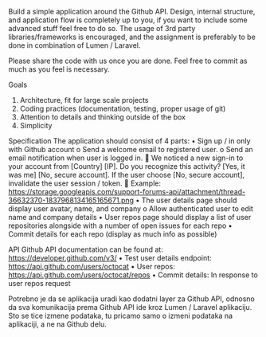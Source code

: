 Build a simple application around the Github API. Design, internal structure, and application flow is completely up to you, if you want to include some advanced stuff feel free to do so. The usage of 3rd party libraries/frameworks is encouraged, and the assignment is preferably to be done in combination of Lumen / Laravel.

Please share the code with us once you are done. Feel free to commit as much as you feel is necessary.

Goals
1.	Architecture, fit for large scale projects
2.	Coding practices (documentation, testing, proper usage of git)
3.	Attention to details and thinking outside of the box
4.	Simplicity

Specification
The application should consist of 4 parts:
•	Sign up / in only with Github account
o	Send a welcome email to registered user.
o	Send an email notification when user is logged in.
	We noticed a new sign-in to your account from [Country] [IP]. Do you recognize this activity? [Yes, it was me] [No, secure account]. If the user choose [No, secure account], invalidate the user session / token.
	Example: https://storage.googleapis.com/support-forums-api/attachment/thread-36632370-1837968134165165671.png
•	The user details page should display user avatar, name, and company
o	Allow authenticated user to edit name and company details
•	User repos page should display a list of user repositories alongside with a number of open issues for each repo
•	Commit details for each repo (display as much info as possible)

API
Github API documentation can be found at: https://developer.github.com/v3/
•	Test user details endpoint: https://api.github.com/users/octocat
•	User repos: https://api.github.com/users/octocat/repos
•	Commit details: In response to user repos request

Potrebno je da se aplikacija uradi kao dodatni layer za Github API, odnosno da sva komunikacija prema Github API ide kroz Lumen / Laravel aplikaciju. Sto se tice izmene podataka, tu pricamo samo o izmeni podataka na aplikaciji, a ne na Github delu. 
